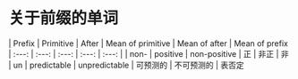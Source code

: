 # 关于前缀的单词
| Prefix            | Primitive             | After                    | Mean of primitive                 | Mean of after          | Mean of prefix
| :---:             | :---:                 | :---:                    | :---:                             | :---:                  |
| non-              | positive              | non-positive             | 正                                | 非正                    | 非
| un                | predictable           | unpredictable            | 可预测的                           | 不可预测的              | 表否定
